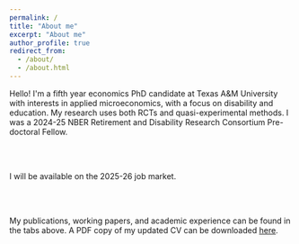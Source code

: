 ```yaml
---
permalink: /
title: "About me"
excerpt: "About me"
author_profile: true
redirect_from: 
  - /about/
  - /about.html
---
```


Hello! I'm a fifth year economics PhD candidate at Texas A&M University with interests in applied microeconomics, with a focus on disability and education. My research uses both RCTs and quasi-experimental methods. I was a 2024-25 NBER Retirement and Disability Research Consortium Pre-doctoral Fellow. 

<br/><br/>

I will be available on the 2025-26 job market. 

<br/><br/>

My publications, working papers, and academic experience can be found in the tabs above. A PDF copy of my updated CV can be downloaded [here](http://melissa-gentry.github.io/files/Gentry_CV_052925.pdf). 

